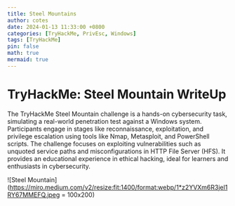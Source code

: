 ```yaml
---
title: Steel Mountains
author: cotes
date: 2024-01-13 11:33:00 +0800
categories: [TryHackMe, PrivEsc, Windows]
tags: [TryHackMe]
pin: false
math: true
mermaid: true
---
```


# TryHackMe: Steel Mountain WriteUp

The TryHackMe Steel Mountain challenge is a hands-on cybersecurity task, simulating a real-world penetration test against a Windows system. Participants engage in stages like reconnaissance, exploitation, and privilege escalation using tools like Nmap, Metasploit, and PowerShell scripts. The challenge focuses on exploiting vulnerabilities such as unquoted service paths and misconfigurations in HTTP File Server (HFS). It provides an educational experience in ethical hacking, ideal for learners and enthusiasts in cybersecurity​​​​​​.

![Steel Mountain](https://miro.medium.com/v2/resize:fit:1400/format:webp/1*z2YVXm6R3jel1RY67MMEFQ.jpeg = 100x200) 

